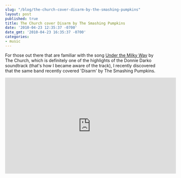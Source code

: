 ```yaml
---
slug: "/blog/the-church-cover-disarm-by-the-smashing-pumpkins"
layout: post
published: true
title: The Church cover Disarm by The Smashing Pumpkins
date: '2010-04-23 12:35:37 -0700'
date_gmt: '2010-04-23 16:35:37 -0700'
categories:
- music
---
```


For those out there that are familiar with the song [Under the Milky Way] by The
Church, which is definitely one of the highlights of the Donnie Darko soundtrack
(that's how I became aware of the track), I recently discovered that the same
band recently covered 'Disarm' by The Smashing Pumpkins.

[Under the Milky Way]: https://www.youtube.com/watch?v=pWxJEIz7sSA

<iframe width="560" height="315" src="https://www.youtube.com/embed/9njDlY5MOxc" frameborder="0" allowfullscreen></iframe>
